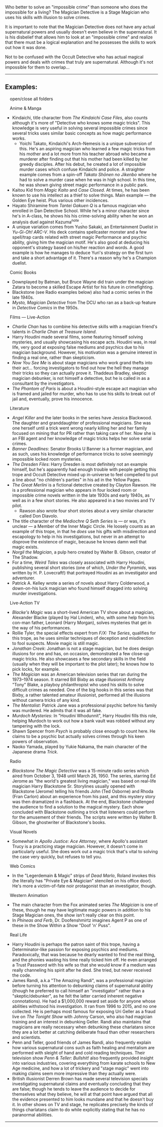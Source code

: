 Who better to solve an "impossible crime" than someone who does the impossible for a living? The Magician Detective is a Stage Magician who uses his skills with illusion to solve crimes.

It is important to note that the Magician Detective does not have any actual supernatural powers and usually doesn't even believe in the supernatural. It is his disbelief that allows him to look at an "impossible crime" and realize that there must be a logical explanation and he possesses the skills to work out how it was done.

Not to be confused with the Occult Detective who has actual magical powers and deals with crimes that truly are supernatural. Although it's not impossible for them to overlap...

___

## Examples:

    open/close all folders 

    Anime & Manga 

-   Kindaichi, title character from _The Kindaichi Case Files_, also counts although it's more of "Detective who knows some magic tricks". This knowledge is very useful in solving several impossible crimes since several tricks uses similar basic concepts as how magic performance works.
    -   Yoichi Takato, Kindaichi's Arch-Nemesis is a unique subversion of this. He's an aspiring magician who learned a few magic tricks from his mother and a lot more from his teacher abroad who became a murderer after finding out that his mother had been killed by her greedy disciples. After his debut, he created a lot of impossible murder cases which confuse Kindaichi and police. A straighter example comes from a spin-off _Takato Shōnen no Jikenbo_ where he had to solve a murder case when he was in high school. In this time, he was shown giving street magic performance in a public park.
-   Kaitou Kid from _Magic Kaito_ and _Case Closed_. At times, he has been known to use his intellect as a thief to solve things. Main example — the Golden Eye heist. Plus various other incidences.
-   Hayato Shiramine from _Tantei Gakuen Q_ is a famous magician who enrolled in Dan Detective School. While he's a minor character since he's in A-class, he shows his his crime-solving ability when he won an analysis duel against Kazuma<sup>note&nbsp;</sup> .
-   A unique variation comes from Yusho Sakaki, an Entertainment Duelist in _Yu-Gi-Oh! ARC-V_. His deck contains spellcaster monster and a few spell/trap cards related with street magic Performance and psychic ability, giving him the magician motif. He's also good at deducing his opponent's strategy based on his/her reaction and words. A good example is how he manages to deduce Yuri's strategy on the first turn and take a short advantage of it. There's a reason why he's a Champion duelist.

    Comic Books 

-   Downplayed by Batman, but Bruce Wayne did train under the magician Zatara to become a skilled Escape Artist for his future in crimefighting.
-   Blackstone (see Radio examples below) also had a comic series in the late 1940s.
-   _Mysto, Magician Detective_ from The DCU who ran as a back-up feature in _Detective Comics_ in the 1950s.

    Films — Live-Action 

-   _Charlie Chan_ has to combine his detective skills with a magician friend's talents in _Charlie Chan at Treasure Island_.
-   Harry Houdini made several films, some featuring himself solving mysteries, and usually showcasing his escape acts. Houdini was, in real life, very good at exposing false mediums and psychics due to his magician background. However, his motivation was a genuine interest in finding a real one, rather than skepticism.
-   _Now You See Me_ is about stage magicians who work grand thefts into their act... forcing investigators to find out how the hell they manage their tricks so they can actually prove it. Thaddeus Bradley, skeptic magician debunker, is not himself a detective, but he is called in as a consultant by the investigators.
-   _The Phantom of Paris_ is about a Houdini-style escape act magician who is framed and jailed for murder, who has to use his skills to break out of jail and, eventually, prove his innocence.

    Literature 

-   _Angel Killer_ and the later books in the series have Jessica Blackwood. The daughter and granddaughter of professional magicians. She was one herself until a trick went wrong nearly killing her and her family focused on mining that for PR rather than taking care of her. Now she is an FBI agent and her knowledge of magic tricks helps her solve serial crimes.
-   _Banner Deadlines_: Senator Brooks U Banner is a former magician, and as such, uses his knowledge of performance tricks to solve seemingly impossible locked room mysteries.
-   _The Dresden Files_: Harry Dresden is most definitely not an example himself, but he's apparently had enough trouble with people getting this trope and Occult Detective mixed up in-universe to feel compelled to put a line about "no children's parties" in his ad in the Yellow Pages.
-   _The Great Merlini_ is a fictional detective created by Clayton Rawson. He is a professional magician who appears in four locked room or impossible crime novels written in the late 1930s and early 1940s, as well as in a few short stories. He also appeared in a two movies and TV pilot.
    -   Rawson also wrote four short stories about a very similar character called Don Diavolo.
-   The title character of the _Mediochre Q Seth Series_ is — or was, it's unclear — a Member of the Inner Magic Circle. He loosely counts as an example of this trope, in that he _does_ use his gifts with misdirection and escapology to help in his investigations, but never in an attempt to disprove the existence of magic, because he knows damn well that magic exists.
-   _Norgil the Magician_, a pulp hero created by Walter B. Gibson, creator of The Shadow.
-   For a time, _Weird Tales_ was closely associated with Harry Houdini, publishing several short stories (one of which, _Under the Pyramids_, was written by H. P. Lovecraft!) that portrayed Houdini as an investigator and adventurer.
-   Patrick A. Kelley wrote a series of novels about Harry Colderwood, a down-on-his luck magician who found himself dragged into solving murder investigations.

    Live-Action TV 

-   _Blacke's Magic_ was a short-lived American TV show about a magician, Alexander Blacke (played by Hal Linden), who, with some help from his con-man father, Leonard (Harry Morgan), solves mysteries that get in the way of his performances.
-   Rollie Tyler, the special effects expert from _F/X: The Series_, qualifies for this trope, as he uses similar techniques of deception and misdirection to fool suspects. Movie magic is still magic.
-   _Jonathan Creek_: Jonathan is not a stage magician, but he does design illusions for one and has, on occasion, demonstrated a few close-up magic tricks. He also showcases a few secondary skills in the field (usually when they will be important to the plot later); he knows how to pick locks, for example.
-   _The Magician_ was an American television series that ran during the 1973–1974 season. It starred Bill Bixby as stage illusionist Anthony "Tony" Blake, a playboy philanthropist who used his skills to solve difficult crimes as needed. One of the big hooks in this series was that Bixby, a rather talented amateur illusionist, performed all the illusions without camera tricks of any kind.
-   _The Mentalist_: Patrick Jane was a professional psychic before his family was murdered. He admits that it was all fake.
-   _Murdoch Mysteries_: In "Houdini Whodunnit", Harry Houdini fills this role, helping Murdoch to work out how a bank vault was robbed without any tampering with the lock.
-   Shawn Spencer from _Psych_ is probably close enough to count here. He claims to be a psychic but actually solves crimes through his keen powers of observation.
-   Naoko Yamada, played by Yukie Nakama, the main character of the Japanese drama _Trick_.

    Radio 

-   _Blackstone The Magic Detective_ was a 15-minute radio series which aired from October 3, 1948 until March 26, 1950. The series, starring Ed Jerome as "the world's greatest living magician," was based on real-life magician Harry Blackstone Sr. Storylines usually opened with Blackstone (Jerome) telling his friends John (Ted Osborne) and Rhoda (Fran Carlon) about an experience from his past, and this mystery story was then dramatized in a flashback. At the end, Blackstone challenged the audience to find a solution to the magical mystery. Each show concluded with Blackstone outlining a trick that listeners could perform for the amusement of their friends. The scripts were written by Walter B. Gibson, the ghostwriter of Blackstone's books.

    Visual Novels 

-   Somewhat in _Apollo Justice: Ace Attorney_, where Apollo's assistant Trucy is a practicing stage magician. However, it doesn't come in particularly useful. She does work out a magic trick that's vital to solving the case very quickly, but refuses to tell you.

    Web Comics 

-   In the "Legerdemain & Magic" strips of _Dead Marlo_, Roland invokes this (he literally has "Private Eye & Magician" stenciled on his office door). He's more a victim-of-fate noir protagonist than an investigator, though.

    Western Animation 

-   The main character from the Fox animated series _The Magician_ is one of these, though he may have legitimate magic powers in addition to his Stage Magician ones, the show isn't really clear on this point.
-   In _Phineas and Ferb_, Dr. Doofenshmirtz imagines Agent P as one of these in the Show Within a Show "Doof 'n' Puss".

    Real Life 

-   Harry Houdini is perhaps the patron saint of this trope, having a Determinator-like passion for exposing psychics and mediums. Paradoxically, that was because he dearly wanted to find the real thing, and the phonies wasting his time really ticked him off. He even arranged a Trust Password with his wife so that she would know if a medium was really channeling his spirit after he died. She tried, but never received the code.
-   James Randi, a.k.a "The Amazing Randi", was a professional magician before turning his attention to debunking claims of supernatural ability (though he preferred to call himself an "investigator" rather than a "skeptic/debunker", as he felt the latter carried inherent negative connotations). He had a $1,000,000 reward set aside for anyone whose abilities withstood his investigation. It ran from 1996 to 2015, and no one collected. He is perhaps most famous for exposing Uri Geller as a fraud live on _The Tonight Show_ with Johnny Carson, who also had magician training and an interest in debunking Geller. Randi also maintains that magicians are really necessary when debunking these charlatans since they are a lot better at catching deliberate fraud than other researchers and scientists.
-   Penn and Teller, good friends of James Randi, also frequently explain how various supernatural cons such as faith healing and mentalism are performed with sleight of hand and cold reading techniques. Their television show _Penn & Teller: Bullshit!_ also frequently provided insight into various industries, covering everything from karate schools to New Age medicine, and how a lot of trickery and "stage magic" went into making claims seem more impressive than they actually were.
-   British illusionist Derren Brown has made several television specials investigating supernatural claims and eventually concluding that they are false; though he tends to leave the audience to decide for themselves what they believe, he will at that point have argued that all the evidence presented to him looks mundane and that he doesn't buy it. In other shows on TV and stage, he replicates precisely the kinds of things charlatans claim to do while explicitly stating that he has no paranormal abilities.

___